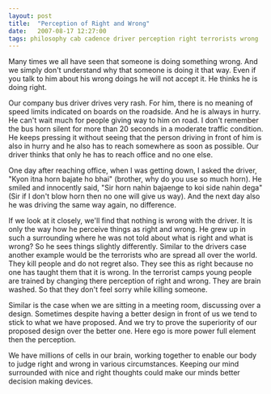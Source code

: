 ```yaml
---
layout: post
title:  "Perception of Right and Wrong"
date:   2007-08-17 12:27:00
tags: philosophy cab cadence driver perception right terrorists wrong
---
```

Many times we all have seen that someone is doing something wrong. And we simply don't understand why that someone is doing it that way. Even if you talk to him about his wrong doings he will not accept it. He thinks he is doing right.

Our company bus driver drives very rash. For him, there is no meaning of speed limits indicated on boards on the roadside. And he is always in hurry. He can't wait much for people giving way to him on road. I don't remember the bus horn silent for more than 20 seconds in a moderate traffic condition. He keeps pressing it without seeing that the person driving in front of him is also in hurry and he also has to reach somewhere as soon as possible. Our driver thinks that only he has to reach office and no one else.

One day after reaching office, when I was getting down, I asked the driver, "Kyon itna horn bajate ho bhai" (brother, why do you use so much horn). He smiled and innocently said, "Sir horn nahin bajaenge to koi side nahin dega" (Sir if I don't blow horn then no one will give us way). And the next day also he was driving the same way again, no difference.

If we look at it closely, we'll find that nothing is wrong with the driver. It is only the way how he perceive things as right and wrong. He grew up in such a surrounding where he was not told about what is right and what is wrong? So he sees things slightly differently. Similar to the drivers case another example would be the terrorists who are spread all over the world. They kill people and do not regret also. They see this as right because no one has taught them that it is wrong. In the terrorist camps young people are trained by changing there perception of right and wrong. They are brain washed. So that they don't feel sorry while killing someone.

Similar is the case when we are sitting in a meeting room, discussing over a design. Sometimes despite having a better design in front of us we tend to stick to what we have proposed. And we try to prove the superiority of our proposed design over the better one. Here ego is more power full element then the perception.

We have millions of cells in our brain, working together to enable our body to judge right and wrong in various circumstances. Keeping our mind surrounded with nice and right thoughts could make our minds better decision making devices.
